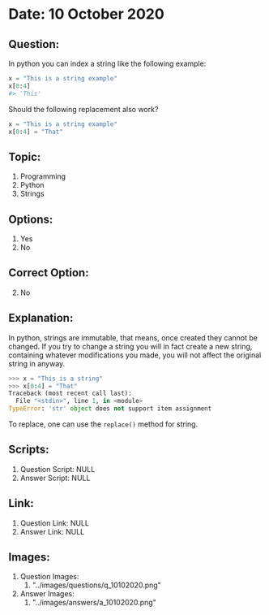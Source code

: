 # Date: 10 October 2020

## Question:
In python you can index a string like the following example:
```python
x = "This is a string example"
x[0:4]
#> 'This'
```
Should the following replacement also work?
```python
x = "This is a string example"
x[0:4] = "That"
```

## Topic:
1. Programming
2. Python
3. Strings

## Options:
1. Yes
2. No

## Correct Option:
2. No

## Explanation:
In python, strings are immutable, that means, once created they cannot be changed. If you try to change a string you will in fact create a new string, containing whatever modifications you made, you will not affect the original string in anyway.
```python
>>> x = "This is a string"
>>> x[0:4] = "That"
Traceback (most recent call last):
  File "<stdin>", line 1, in <module>
TypeError: 'str' object does not support item assignment
```
To replace, one can use the `replace()` method for string.

## Scripts:
1. Question Script: NULL
2. Answer Script: NULL

## Link:
1. Question Link: NULL
2. Answer Link: NULL

## Images:
1. Question Images:
   1. "../images/questions/q_10102020.png"
2. Answer Images:
   1. "../images/answers/a_10102020.png"
